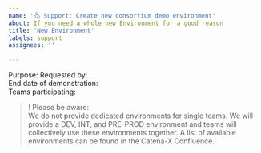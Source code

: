 ```yaml
---
name: '🖧 Support: Create new consortium demo environment'
about: If you need a whole new Environment for a good reason
title: 'New Environment'
labels: support
assignees: ''

---
```


Purpose: <!-- Please describe the purpose of the new environment. -->
Requested by: <!-- Please add your Product_Owner_GitHub-User-ID -->  
End date of demonstration: <!-- Declare the end Date in format dd.mm.yyyy -->  
Teams participating: <!-- Please fill in the product_team_name -->

> ! Please be aware:   
> We do not provide dedicated environments for single teams. We will provide a DEV, INT, and 
PRE-PROD environment and teams will collectively use these environments together. A list of available environments can be found in the Catena-X Confluence.
